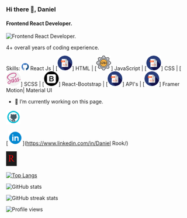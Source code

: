 ### Hi there 👋, Daniel
#### Frontend React Developer. 
![Frontend React Developer. ](https://devrook.vercel.app/favicon.ico)

4+ overall years of coding experience.

Skills: <img src='https://github.com/Dev-Rook/Dev-Rook/blob/main/GitHub-Logo.png' alt='github' height='20'> React Js | [<img src='https://github.com/Dev-Rook/Dev-Rook/blob/main/Html-Logo.png' alt='github' height='40'>] HTML | [<img src='https://github.com/Dev-Rook/Dev-Rook/blob/main/JavaScript-Logo.png' alt='github' height='40'>] JavaScript | [<img src='https://github.com/Dev-Rook/Dev-Rook/blob/main/Html-Logo.png' alt='github' height='40'>] CSS | [<img src='https://github.com/Dev-Rook/Dev-Rook/blob/main/Sass-Logo.png' alt='github' height='40'>] SCSS | [<img src='https://github.com/Dev-Rook/Dev-Rook/blob/main/Bootstrap-Logo.png' alt='github' height='40'>] React-Bootstrap | [<img src='https://github.com/Dev-Rook/Dev-Rook/blob/main/Html-Logo.png' alt='github' height='40'>] API's | [<img src='https://github.com/Dev-Rook/Dev-Rook/blob/main/Html-Logo.png' alt='github' height='40'>] Framer Motion| Material UI

- 🔭 I’m currently working on this page. 


[<img src='https://github.com/Dev-Rook/Dev-Rook/blob/main/GitHub-Icon.png' alt='github' height='40'>](https://github.com/Dev-Rook)

[<img src='https://github.com/Dev-Rook/Dev-Rook/blob/main/LinkedIn-Icon.png' alt='linkedin' height='40'>](https://www.linkedin.com/in/Daniel Rook/) 

[<img src='https://github.com/Dev-Rook/Dev-Rook/blob/main/Logo.jpg' alt='website' height='40'>](https://devrook.vercel.app/)  

[![Top Langs](https://github-readme-stats.vercel.app/api/top-langs/?username=Dev-Rook)](https://github.com/anuraghazra/github-readme-stats)

![GitHub stats](https://github-readme-stats.vercel.app/api?username=Dev-Rook&show_icons=true)  

![GitHub streak stats](https://github-readme-streak-stats.herokuapp.com/?user=Dev-Rook)  

![Profile views](https://gpvc.arturio.dev/Dev-Rook)  
